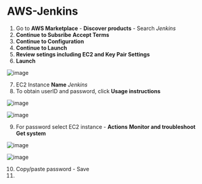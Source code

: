 # AWS-Jenkins

1. Go to **AWS Marketplace** - **Discover products** - Search *Jenkins*
2. **Continue to Subsribe** **Accept Terms**
3. **Continue to Configuration**
4. **Continue to Launch**
5. **Review setings including EC2 and Key Pair Settings**
6. **Launch**

![image](https://user-images.githubusercontent.com/91480603/216698624-c946eea4-41ef-42c7-924e-25204bed09b1.png)

7. EC2 Instance **Name** *Jenkins*
8. To obtain userID and password, click **Usage instructions**

![image](https://user-images.githubusercontent.com/91480603/216699341-9d38826a-6681-49b4-8f03-088ca8c59388.png)

![image](https://user-images.githubusercontent.com/91480603/216699516-ad567f8d-56d2-48df-ab4a-33fd6d399aeb.png)

9. For password select EC2 instance - **Actions** **Monitor and troubleshoot** **Get system**

![image](https://user-images.githubusercontent.com/91480603/216700435-48fe2b0b-e8e4-40bb-b480-890e8fc3b1e0.png)

![image](https://user-images.githubusercontent.com/91480603/216700907-fb4d3432-c9a8-4c25-bff4-71e5230ddcf7.png)

10. Copy/paste password - Save
11.  


